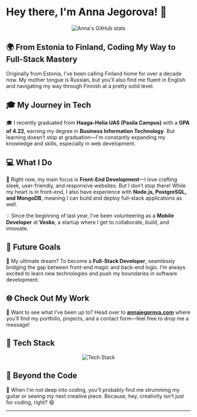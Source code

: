 # Hey there, I'm Anna Jegorova! 👋

<p align="center">
  <img src="https://github-readme-stats.vercel.app/api?username=annajegorova&show_icons=true&theme=radical" alt="Anna's GitHub stats"/>
</p>

## 🌍 From Estonia to Finland, Coding My Way to Full-Stack Mastery

Originally from Estonia, I've been calling Finland home for over a decade now. My mother tongue is Russian, but you'll also find me fluent in English and navigating my way through Finnish at a pretty solid level.

## 🎓 My Journey in Tech

🎓 I recently graduated from **Haaga-Helia UAS (Pasila Campus)** with a **GPA of 4.22**, earning my degree in **Business Information Technology**. But learning doesn’t stop at graduation—I'm constantly expanding my knowledge and skills, especially in web development.

## 💻 What I Do

🚀 Right now, my main focus is **Front-End Development**—I love crafting sleek, user-friendly, and responsive websites. But I don’t stop there! While my heart is in front-end, I also have experience with **Node.js, PostgreSQL, and MongoDB**, meaning I can build and deploy full-stack applications as well.

💡 Since the beginning of last year, I’ve been volunteering as a **Mobile Developer** at **Vesko**, a startup where I get to collaborate, build, and innovate.

## 🎯 Future Goals

🌱 My ultimate dream? To become a **Full-Stack Developer**, seamlessly bridging the gap between front-end magic and back-end logic. I’m always excited to learn new technologies and push my boundaries in software development.

## 🌐 Check Out My Work

🔗 Want to see what I've been up to? Head over to **[annajegorova.com](https://annajegorova.com)** where you’ll find my portfolio, projects, and a contact form—feel free to drop me a message!

## 📌 Tech Stack

<p align="center">
  <img src="https://skillicons.dev/icons?i=html,css,js,react,nodejs,express,mongodb,postgres,git,github" alt="Tech Stack"/>
</p>

## 🎸 Beyond the Code

🎵 When I'm not deep into coding, you'll probably find me strumming my guitar or sewing my next creative piece. Because, hey, creativity isn't just for coding, right? 😄

---

